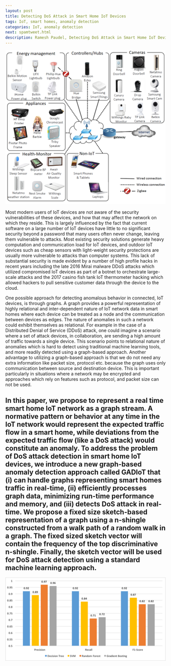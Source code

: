 ```yaml
---
layout: post
title: Detecting DoS Attack in Smart Home IoT Devices
tags: IoT, smart homes, anomaly detection
categories: IoT, anomaly detection
next: spamtweet.html
description: Ramesh Paudel, Detecting DoS Attack in Smart Home IoT Devices
---
```


<div class="topimage">
    <img src="../assets/pics/testBed.png"
              title="IoT Smart Home Test Bed" alt="IoT Smart Home Test Bed"/>
</div>

Most modern users of IoT devices are not aware of the security vulnerabilities of
these devices, and how that may affect the network on which they reside. This is
largely influenced by the fact that current software on a large number of IoT
devices have little to no significant security beyond a password that many users
often never change, leaving them vulnerable to attacks.
Most existing security solutions generate heavy computation and communication load for IoT devices,
and outdoor IoT devices such as cheap sensors with light-weight security protections are usually more
vulnerable to attacks than computer systems. This lack of substantial security
is made evident by a number of high profile hacks in recent years including
the late 2016 Mirai malware DDoS attacks  which utilized compromised IoT devices
 as part of a botnet to orchestrate large-scale attacks and the 2017 casino
 fish tank IoT thermometer hacking  which allowed hackers
 to pull sensitive customer data through the device to the cloud.

One possible approach for detecting anomalous behavior in connected, IoT devices, is through graphs. A graph provides a powerful representation of highly relational and inter-dependent nature of IoT network data in smart homes where each device can be treated as a node and the communication between devices as edges. The nature of anomalies in such a network could exhibit themselves as relational. For example in the case of a Distributed Denial of Service (DDoS) attack, one could imagine a scenario where a set of attack devices, in collaboration, are sending a high amount of traffic towards a single device. This scenario points to relational nature of anomalies which is hard to detect using traditional machine learning tools, and more readily detected using a graph-based approach. Another advantage to utilizing a graph-based approach is that we do not need any extra information like packet size, protocol etc. because the graph uses only communication between source and destination device. This is important particularly in situations where a network may be encrypted and approaches which rely on features such as protocol, and packet size can not be used.

In this paper, we propose to represent a real time smart home IoT network as a graph stream.
A normative pattern or behavior at any time in the IoT network would represent
the expected traffic flow in a smart home, while deviations from the expected
traffic flow (like a DoS attack) would constitute an anomaly. To address the problem
 of DoS attack detection in smart home IoT devices, we introduce a new graph-based
anomaly detection approach called GADIoT that (i) can handle graphs representing smart
homes traffic in real-time, (ii) efficiently processes graph data,
minimizing run-time performance and memory, and (iii) detects DoS attack
in real-time. We propose a fixed size sketch-based representation of a
graph using a n-shingle constructed from a walk path of a random walk in
a graph. The fixed sized sketch vector will contain the frequency of
the top discriminative n-shingle. Finally, the sketch vector will be
used for DoS attack detection using a standard machine learning approach.
---

<div class="topimage">
    <img src="../assets/pics/iotresult.png"
              title="IoT Results" alt="Results of DoS attack detection in IoT devices"/>
</div>
